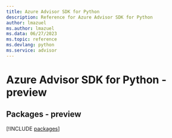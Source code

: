 ```yaml
---
title: Azure Advisor SDK for Python
description: Reference for Azure Advisor SDK for Python
author: lmazuel
ms.author: lmazuel
ms.data: 06/27/2023
ms.topic: reference
ms.devlang: python
ms.service: advisor
---
```

# Azure Advisor SDK for Python - preview
## Packages - preview
[!INCLUDE [packages](advisor-index.md)]